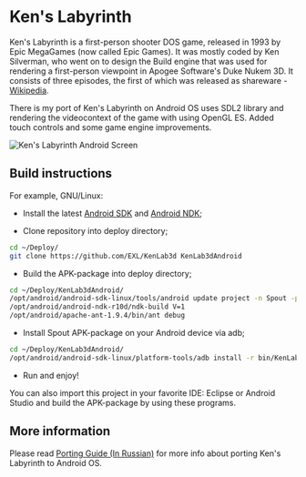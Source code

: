 Ken's Labyrinth
=============

Ken's Labyrinth is a first-person shooter DOS game, released in 1993 by Epic MegaGames (now called Epic Games). It was mostly coded by Ken Silverman, who went on to design the Build engine that was used for rendering a first-person viewpoint in Apogee Software's Duke Nukem 3D. It consists of three episodes, the first of which was released as shareware - [Wikipedia](https://en.wikipedia.org/wiki/Ken%27s_Labyrinth).

There is my port of Ken's Labyrinth on Android OS uses SDL2 library and rendering the videocontext of the game with using OpenGL ES. Added touch controls and some game engine improvements.

![Ken's Labyrinth Android Screen](https://raw.github.com/EXL/KenLab3d/master/screens/ken_android.png)

## Build instructions

For example, GNU/Linux:

* Install the latest [Android SDK](https://developer.android.com/sdk/) and [Android NDK](https://developer.android.com/ndk/);

* Clone repository into deploy directory;

```sh
cd ~/Deploy/
git clone https://github.com/EXL/KenLab3d KenLab3dAndroid
```

* Build the APK-package into deploy directory;

```sh
cd ~/Deploy/KenLab3dAndroid/
/opt/android/android-sdk-linux/tools/android update project -n Spout -p .
/opt/android/android-ndk-r10d/ndk-build V=1
/opt/android/apache-ant-1.9.4/bin/ant debug
```

* Install Spout APK-package on your Android device via adb;

```sh
cd ~/Deploy/KenLab3dAndroid/
/opt/android/android-sdk-linux/platform-tools/adb install -r bin/KenLab3D-debug.apk
```

* Run and enjoy!

You can also import this project in your favorite IDE: Eclipse or Android Studio and build the APK-package by using these programs.

## More information

Please read [Porting Guide (In Russian)](http://exlmoto.ru/kenlab3d-droid) for more info about porting Ken's Labyrinth to Android OS.
